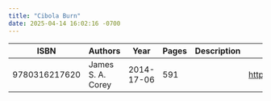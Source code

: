 ```yaml
---
title: "Cibola Burn"
date: 2025-04-14 16:02:16 -0700
---
```


| ISBN        | Authors      | Year    | Pages    | Description    | URL   |
| ----------- | ------------ | ------- | -------- | -------------- | ----- |
| 9780316217620  | James S. A. Corey| 2014-17-06| 591| |https://openlibrary.org/books/OL32667308M/Cibola_Burn|    